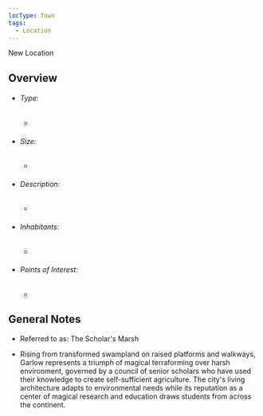 ```yaml
---
locType: Town
tags:
  - Location
---
```

New Location

## Overview
- ###### Type:  
	- 
- ###### Size:
	- 
- ###### Description: 
	- 
- ###### Inhabitants:
	- 
- ###### Points of Interest:
	- 

## General Notes
- Referred to as: The Scholar's Marsh 

- Rising from transformed swampland on raised platforms and walkways, Garlow represents a triumph of magical terraforming over harsh environment, governed by a council of senior scholars who have used their knowledge to create self-sufficient agriculture. The city's living architecture adapts to environmental needs while its reputation as a center of magical research and education draws students from across the continent.